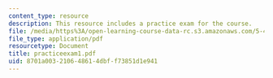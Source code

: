 ```yaml
---
content_type: resource
description: This resource includes a practice exam for the course.
file: /media/https%3A/open-learning-course-data-rc.s3.amazonaws.com/5-43-advanced-organic-chemistry-spring-2007/8701a003210648614dbff73851d1e941_practiceexam1.pdf
file_type: application/pdf
resourcetype: Document
title: practiceexam1.pdf
uid: 8701a003-2106-4861-4dbf-f73851d1e941
---
```

